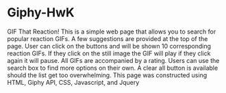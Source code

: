 # Giphy-HwK

GIF That Reaction!
This is a simple web page that allows you to search for popular reaction GIFs. 
A few suggestions are provided at the top of the page. 
User can click on the buttons and will be shown 10 corresponding reaction GIFs. 
If they click on the still image the GIF will play if they click again it will pause. 
All GIFs are accompanied by a rating. 
Users can use the search box to find more options on their own. 
A clear all button is available should the list get too overwhelming. 
This page was constructed using HTML, Giphy API, CSS, Javascript, and Jquery
